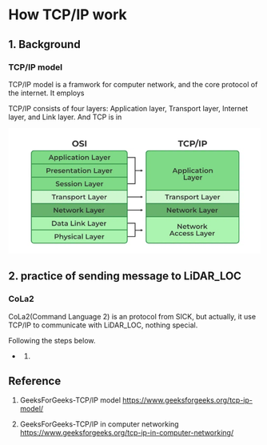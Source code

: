 # How TCP/IP work

## 1. Background

### TCP/IP model

TCP/IP model is a framwork for computer network, and the core protocol of the internet. It employs 

TCP/IP consists of four layers: Application layer, Transport layer, Internet layer, and Link layer. And TCP is in 

![alt text](../image/image-11.png)

## 2. practice of sending message to LiDAR_LOC

### CoLa2 

CoLa2(Command Language 2) is an protocol from SICK, but actually, it use TCP/IP to communicate with LiDAR_LOC, nothing special.

Following the steps below.

* 1. 


## Reference

1. GeeksForGeeks-TCP/IP model
https://www.geeksforgeeks.org/tcp-ip-model/

2. GeeksForGeeks-TCP/IP in computer networking
https://www.geeksforgeeks.org/tcp-ip-in-computer-networking/